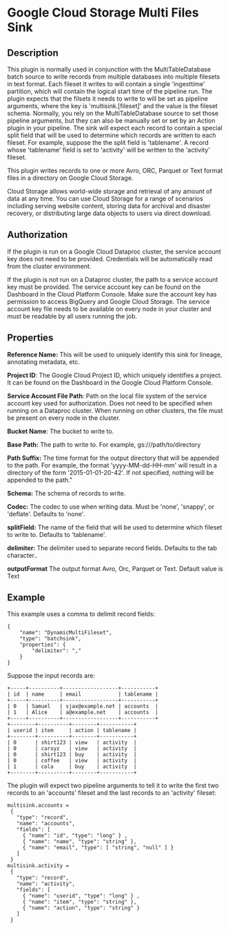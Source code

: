 # Google Cloud Storage Multi Files Sink

Description
-----------


This plugin is normally used in conjunction with the MultiTableDatabase batch source to write records from multiple
databases into multiple filesets in text format. Each fileset it writes to will contain a single 'ingesttime' partition,
which will contain the logical start time of the pipeline run. The plugin expects that the filsets it needs to write
to will be set as pipeline arguments, where the key is 'multisink.[fileset]' and the value is the fileset schema.
Normally, you rely on the MultiTableDatabase source to set those pipeline arguments, but they can also be manually
set or set by an Action plugin in your pipeline. The sink will expect each record to contain a special split field
that will be used to determine which records are written to each fileset. For example, suppose the
the split field is 'tablename'. A record whose 'tablename' field is set to 'activity' will be written to the 'activity'
fileset.

This plugin writes records to one or more Avro, ORC, Parquet or Text format files in a directory on Google Cloud Storage.

Cloud Storage allows world-wide storage and retrieval of any amount of data at any time.
You can use Cloud Storage for a range of scenarios including serving website content,
storing data for archival and disaster recovery,
or distributing large data objects to users via direct download.

Authorization
-------------
If the plugin is run on a Google Cloud Dataproc cluster, the service account key does not need to be provided.
Credentials will be automatically read from the cluster environment.

If the plugin is not run on a Dataproc cluster, the path to a service account key must be provided.
The service account key can be found on the Dashboard in the Cloud Platform Console.
Make sure the account key has permission to access BigQuery and Google Cloud Storage.
The service account key file needs to be available on every node in your cluster and
must be readable by all users running the job.

Properties
----------
**Reference Name:** This will be used to uniquely identify this sink for lineage, annotating metadata, etc.

**Project ID**: The Google Cloud Project ID, which uniquely identifies a project.
It can be found on the Dashboard in the Google Cloud Platform Console.

**Service Account File Path**: Path on the local file system of the service account key used for
authorization. Does not need to be specified when running on a Dataproc cluster.
When running on other clusters, the file must be present on every node in the cluster.

**Bucket Name**: The bucket to write to.

**Base Path:** The path to write to. For example, gs://<bucket>/path/to/directory

**Path Suffix:** The time format for the output directory that will be appended to the path.
For example, the format 'yyyy-MM-dd-HH-mm' will result in a directory of the form '2015-01-01-20-42'.
If not specified, nothing will be appended to the path."

**Schema:** The schema of records to write.

**Codec:** The codec to use when writing data. Must be 'none', 'snappy', or 'deflate'. Defaults to 'none'.


**splitField:** The name of the field that will be used to determine which fileset to write to. Defaults to 'tablename'.

**delimiter:** The delimiter used to separate record fields. Defaults to the tab character..

**outputFormat** The output format Avro, Orc, Parquet or Text. Default value is Text

Example
-------

This example uses a comma to delimit record fields:

    {
        "name": "DynamicMultiFileset",
        "type": "batchsink",
        "properties": {
            "delimiter": ","
        }
    }

Suppose the input records are:

    +-----+----------+------------------+-----------+
    | id  | name     | email            | tablename |
    +-----+----------+------------------+-----------+
    | 0   | Samuel   | sjax@example.net | accounts  |
    | 1   | Alice    | a@example.net    | accounts  |
    +-----+----------+------------------+-----------+
    +--------+----------+--------+-----------+
    | userid | item     | action | tablename |
    +--------+----------+--------+-----------+
    | 0      | shirt123 | view   | activity  |
    | 0      | carxyz   | view   | activity  |
    | 0      | shirt123 | buy    | activity  |
    | 0      | coffee   | view   | activity  |
    | 1      | cola     | buy    | activity  |
    +--------+----------+--------+-----------+

The plugin will expect two pipeline arguments to tell it to write the first two records to an 'accounts' fileset and
the last records to an 'activity' fileset:

    multisink.accounts =
     {
       "type": "record",
       "name": "accounts",
       "fields": [
         { "name": "id", "type": "long" } ,
         { "name": "name", "type": "string" },
         { "name": "email", "type": [ "string", "null" ] }
       ]
     }
    multisink.activity =
     {
       "type": "record",
       "name": "activity",
       "fields": [
         { "name": "userid", "type": "long" } ,
         { "name": "item", "type": "string" },
         { "name": "action", "type": "string" }
       ]
     }